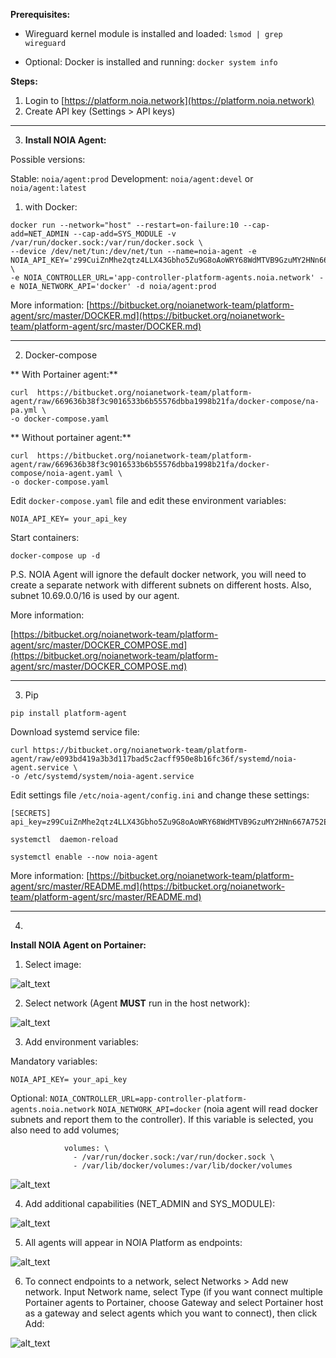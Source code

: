 **Prerequisites:**

* Wireguard kernel module is installed and loaded:
```lsmod | grep wireguard```

* Optional:  Docker is installed and running: 
```docker system info```

**Steps:**

1. Login to [https://platform.noia.network](https://platform.noia.network) 
2. Create API key (Settings > API keys)

---


3. **Install NOIA Agent:**

Possible versions:

Stable:  ```noia/agent:prod```
Development:  ```noia/agent:devel``` or ```noia/agent:latest```  

1. with Docker: 

```
docker run --network="host" --restart=on-failure:10 --cap-add=NET_ADMIN --cap-add=SYS_MODULE -v /var/run/docker.sock:/var/run/docker.sock \
--device /dev/net/tun:/dev/net/tun --name=noia-agent -e NOIA_API_KEY='z99CuiZnMhe2qtz4LLX43Gbho5Zu9G8oAoWRY68WdMTVB9GzuMY2HNn667A752EA' \
-e NOIA_CONTROLLER_URL='app-controller-platform-agents.noia.network' -e NOIA_NETWORK_API='docker' -d noia/agent:prod
```

More information:     [https://bitbucket.org/noianetwork-team/platform-agent/src/master/DOCKER.md](https://bitbucket.org/noianetwork-team/platform-agent/src/master/DOCKER.md)

---
2. Docker-compose

** With Portainer agent:**

```
curl  https://bitbucket.org/noianetwork-team/platform-agent/raw/669636b38f3c9016533b6b55576dbba1998b21fa/docker-compose/na-pa.yml \
-o docker-compose.yaml
```

** Without portainer agent:**

```
curl  https://bitbucket.org/noianetwork-team/platform-agent/raw/669636b38f3c9016533b6b55576dbba1998b21fa/docker-compose/noia-agent.yaml \
-o docker-compose.yaml
```

Edit ```docker-compose.yaml``` file and edit these environment variables:

```NOIA_API_KEY= your_api_key```

Start containers:

```
docker-compose up -d
```
P.S. NOIA Agent will ignore the default docker network, you will  need to create a separate network with different subnets on different hosts. Also, subnet 10.69.0.0/16 is used by our agent.

More information:

[https://bitbucket.org/noianetwork-team/platform-agent/src/master/DOCKER_COMPOSE.md](https://bitbucket.org/noianetwork-team/platform-agent/src/master/DOCKER_COMPOSE.md)

---
3. Pip 

```pip install platform-agent```

Download systemd service file:

```
curl https://bitbucket.org/noianetwork-team/platform-agent/raw/e093bd419a3b3d117bad5c2acff950e8b16fc36f/systemd/noia-agent.service \
-o /etc/systemd/system/noia-agent.service
```

Edit settings file ```/etc/noia-agent/config.ini``` and change these settings:

```
[SECRETS] 
api_key=z99CuiZnMhe2qtz4LLX43Gbho5Zu9G8oAoWRY68WdMTVB9GzuMY2HNn667A752EA 
```

```systemctl  daemon-reload```

```systemctl enable --now noia-agent```

More information: [https://bitbucket.org/noianetwork-team/platform-agent/src/master/README.md](https://bitbucket.org/noianetwork-team/platform-agent/src/master/README.md)

---

4. 
**Install NOIA Agent on Portainer:**


1. Select image:

![alt_text](images/image.png "Select docker image")


2. Select network (Agent **MUST** run in the host network): 

![alt_text](images/network.png "Select network")

3. Add environment variables:

Mandatory variables:

```NOIA_API_KEY= your_api_key```

Optional:
```NOIA_CONTROLLER_URL=app-controller-platform-agents.noia.network```
```NOIA_NETWORK_API=docker```  (noia agent will read docker subnets and report them to the controller). If this variable is selected, you also need to add volumes;
```
            volumes: \
              - /var/run/docker.sock:/var/run/docker.sock \
              - /var/lib/docker/volumes:/var/lib/docker/volumes
```


![alt_text](images/env.png "Add environment variables")




4. Add additional capabilities (NET_ADMIN and SYS_MODULE): 

![alt_text](images/cap.png "image_tooltip")


5. All agents will appear in NOIA Platform as endpoints:

![alt_text](images/endpoints.png "Endpoints")



6. To connect endpoints to a network, select Networks > Add new network. Input Network name, select Type (if you want connect multiple Portainer agents to Portainer, choose Gateway and select Portainer host as a gateway and select agents which you want to connect), then click Add: 

![alt_text](images/create_net.png "Create network")

